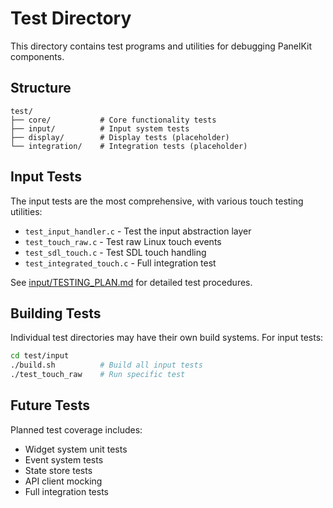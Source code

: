 # Test Directory

This directory contains test programs and utilities for debugging PanelKit components.

## Structure

```
test/
├── core/           # Core functionality tests
├── input/          # Input system tests  
├── display/        # Display tests (placeholder)
└── integration/    # Integration tests (placeholder)
```

## Input Tests

The input tests are the most comprehensive, with various touch testing utilities:

- `test_input_handler.c` - Test the input abstraction layer
- `test_touch_raw.c` - Test raw Linux touch events
- `test_sdl_touch.c` - Test SDL touch handling
- `test_integrated_touch.c` - Full integration test

See [input/TESTING_PLAN.md](input/TESTING_PLAN.md) for detailed test procedures.

## Building Tests

Individual test directories may have their own build systems. For input tests:

```bash
cd test/input
./build.sh          # Build all input tests
./test_touch_raw    # Run specific test
```

## Future Tests

Planned test coverage includes:
- Widget system unit tests
- Event system tests
- State store tests
- API client mocking
- Full integration tests